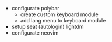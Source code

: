 * configurate polybar 
    * create custom keyboard module
    * add lang menu to keyboard module
* setup seat (autologin) lightdm
* configurate neovim


